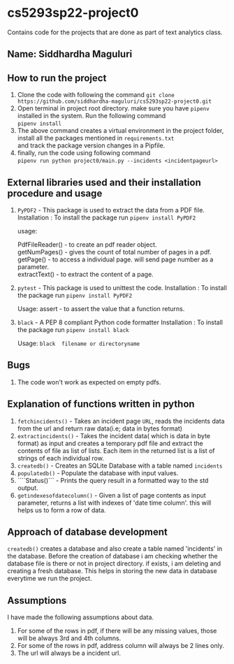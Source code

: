 # cs5293sp22-project0
Contains code for the projects that are done as part of text analytics class.  

## Name: Siddhardha Maguluri  

## How to run the project  
1. Clone the code with following the command ```git clone https://github.com/siddhardha-maguluri/cs5293sp22-project0.git```  
2. Open terminal in project root directory. make sure you have ```pipenv``` installed in the system. Run the following command  
   ```pipenv install``` 
3. The above command creates a virtual environment in the project folder, install all the packages mentioned in ```requirements.txt```  
   and track the package version changes in a Pipfile. 
4. finally, run the code using following command  
   `pipenv run python project0/main.py --incidents <incidentpageurl>`

## External libraries used and their installation procedure and usage
1. ```PyPDF2``` - This package is used to extract the data from a PDF file.  
   Installation : To install the package run ```pipenv install PyPDF2```

   usage:  

   PdfFileReader() - to create an pdf reader object.  
   getNumPages()   - gives the count of total number of pages in a pdf.  
   getPage()       - to access a individual page. will send page number as a parameter.  
   extractText()   - to extract the content of a page.  
   
2. ```pytest``` - This package is used to unittest the code.
   Installation : To install the package run ```pipenv install PyPDF2```
   
   Usage:
   assert - to assert the value that a function returns.


3. ```black```  - A PEP 8 compliant Python code formatter
   Installation : To install the package run ```pipenv install black```

   Usage: ```black  filename or directoryname```

## Bugs
1. The code won't work as expected on empty pdfs.

## Explanation of functions written in python 

1. ```fetchincidents()```     - Takes an incident page ```URL```, reads the incidents data from the url and return raw data(i.e; data in bytes format)  
2. ```extractincidents()```   - Takes the incident data( which is data in byte format) as input and creates a temporary pdf file and extract the contents of file as list of lists. Each item in the returned list is a list of strings of each individual row.  
3. ```createdb()```           - Creates an SQLite Database with a table named ```incidents```  
4. ```populatedb()```         - Populate the database with input values.  
5. ````Status()```            - Prints the query result in a formatted way to the std output.  
6. ```getindexesofdatecolumn()``` - Given a list of page contents as input parameter, returns a list with indexes of 'date time column'. this will helps us to form a row of data. 


## Approach of database development

```createdb()``` creates a database and also create a table named 'incidents' in the database. Before the creation of database i am checking whether the database file is there or not in project directory. if exists, i am deleting and creating a fresh database. This helps in storing the new data in database everytime we run the project. 

## Assumptions
I have made the following assumptions about data.  
1. For some of the rows in pdf, if there will be any missing values, those will be always 3rd and 4th columns.
2. For some of the rows in pdf, address column will always be 2 lines only.
3. The url will always be a incident url.

